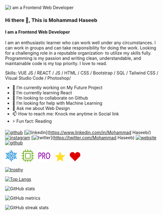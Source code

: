 ![I am a Frontend Web Developer](https://pbs.twimg.com/profile_banners/1697897333810487296/1693645915/1080x360)

### Hi there 👋, This is Mohammad Haseeb
#### I am a Frontend Web Developer


I am an enthusiastic learner who can work well under any circumstances. I can work in groups and can take responsibility for doing the work. Looking for a challenging role in a reputable organization· to utilize my skills fully. Programming is my passion and writing clean, understandable, and maintainable code is my top priority. I love to read.

Skills: VUE JS / REACT / JS / HTML / CSS / Bootstrap / SQL / Tailwind CSS / Visual Studio Code / Photoshop/ 

- 🔭 I’m currently working on My Future Project 
- 🌱 I’m currently learning React 
- 👯 I’m looking to collaborate on Github 
- 🤔 I’m looking for help with Machine Learning 
- 💬 Ask me about Web Design 
- 📫 How to reach me: Knock me anytime in Social link 
- ⚡ Fun fact: Reading  


[<img src='https://cdn.jsdelivr.net/npm/simple-icons@3.0.1/icons/github.svg' alt='github' height='40'>](https://github.com/Mohammad-Hasee)  [<img src='https://cdn.jsdelivr.net/npm/simple-icons@3.0.1/icons/linkedin.svg' alt='linkedin' height='40'>](https://www.linkedin.com/in/Mohammad Haseeb/)  [<img src='https://cdn.jsdelivr.net/npm/simple-icons@3.0.1/icons/instagram.svg' alt='instagram' height='40'>](https://www.instagram.com/10haseeb_rahman/)  [<img src='https://cdn.jsdelivr.net/npm/simple-icons@3.0.1/icons/twitter.svg' alt='twitter' height='40'>](https://twitter.com/Mohammad Haseeb)  [<img src='https://cdn.jsdelivr.net/npm/simple-icons@3.0.1/icons/icloud.svg' alt='website' height='40'>](https://mohammad-hasee.github.io/my-protfolio/)  [<img src='https://cdn.jsdelivr.net/npm/simple-icons@3.0.1/icons/github.svg' alt='github' height='40'>](https://github.com/Mohammad-Hasee)  

<a href='https://archiveprogram.github.com/'><img src='https://raw.githubusercontent.com/acervenky/animated-github-badges/master/assets/acbadge.gif' width='40' height='40'></a> <a href='https://docs.github.com/en/developers'><img src='https://raw.githubusercontent.com/acervenky/animated-github-badges/master/assets/devbadge.gif' width='40' height='40'></a> <a href='https://github.com/pricing'><img src='https://raw.githubusercontent.com/acervenky/animated-github-badges/master/assets/pro.gif' width='40' height='40'></a> <a href='https://stars.github.com/'><img src='https://raw.githubusercontent.com/acervenky/animated-github-badges/master/assets/starbadge.gif' width='35' height='35'></a> <a href='https://docs.github.com/en/github/supporting-the-open-source-community-with-github-sponsors'><img src='https://raw.githubusercontent.com/acervenky/animated-github-badges/master/assets/sponsorbadge.gif' width='35' height='35'></a> 

[![trophy](https://github-profile-trophy.vercel.app/?username=Mohammad-Hasee)](https://github.com/ryo-ma/github-profile-trophy)

[![Top Langs](https://github-readme-stats.vercel.app/api/top-langs/?username=Mohammad-Hasee)](https://github.com/anuraghazra/github-readme-stats)

![GitHub stats](https://github-readme-stats.vercel.app/api?username=Mohammad-Hasee&show_icons=true)  

![GitHub metrics](https://metrics.lecoq.io/Mohammad-Hasee)  

![GitHub streak stats](https://streak-stats.demolab.com/?user=Mohammad-Hasee)  

